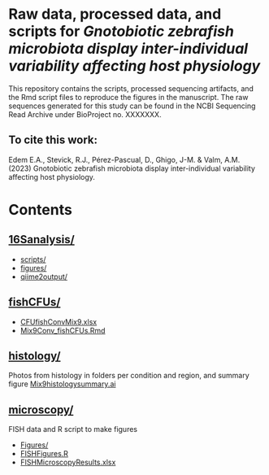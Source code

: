 # Raw data, processed data, and scripts for *Gnotobiotic zebrafish microbiota display inter-individual variability affecting host physiology*

This repository contains the scripts, processed sequencing artifacts, and the Rmd script files to reproduce the figures in the manuscript. The raw sequences generated for this study can be found in the NCBI Sequencing Read Archive under BioProject no. XXXXXXX.


## To cite this work:

Edem E.A., Stevick, R.J., Pérez-Pascual, D., Ghigo, J-M. & Valm, A.M. (2023) Gnotobiotic zebrafish microbiota display inter-individual variability affecting host physiology.


# Contents

## [16Sanalysis/](16Sanalysis/)
- [scripts/](16Sanalysis/scripts/)
- [figures/](16Sanalysis/figures/)
- [qiime2output/](16Sanalysis/qiime2output/)

## [fishCFUs/](fishCFUs/)
- [CFUfishConvMix9.xlsx](fishCFUs/CFUfishConvMix9.xlsx)
- [Mix9Conv_fishCFUs.Rmd](fishCFUs/Mix9Conv_fishCFUs.Rmd)

## [histology/](histology/)
Photos from histology in folders per condition and region, and summary figure [Mix9histologysummary.ai](histology/Mix9histologysummary.ai)

## [microscopy/](Microscopy/)
FISH data and R script to make figures
- [Figures/](Microscopy/Figures/)
- [FISHFigures.R](Microscopy/FISHFigures.R)
- [FISHMicroscopyResults.xlsx](Microscopy/FISHMicroscopyResults.xlsx)

